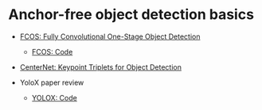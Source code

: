 # Anchor-free object detection basics
- [FCOS: Fully Convolutional One-Stage Object Detection](data/FCOS.md)
    - [FCOS: Code](data/FCOS_code.md) 
- [CenterNet: Keypoint Triplets for Object Detection](data/CenterNet.md)

- YoloX paper review 
    - [YOLOX: Code](data/YoloX_code.md)